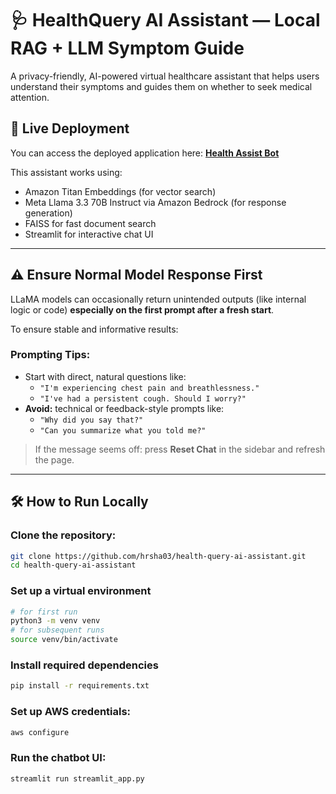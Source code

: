 # 🩺 HealthQuery AI Assistant — Local RAG + LLM Symptom Guide

A privacy-friendly, AI-powered virtual healthcare assistant that helps users understand their symptoms and guides them on whether to seek medical attention.
## 🚀 Live Deployment

You can access the deployed application here: [**Health Assist Bot**](https://hrsha03-health-query-ai-assistant-streamlit-app-islgec.streamlit.app/)

This assistant works using:
- Amazon Titan Embeddings (for vector search)
- Meta Llama 3.3 70B Instruct via Amazon Bedrock (for response generation)
- FAISS for fast document search
- Streamlit for interactive chat UI

---

## ⚠️ Ensure Normal Model Response First

LLaMA models can occasionally return unintended outputs (like internal logic or code) **especially on the first prompt after a fresh start**.

To ensure stable and informative results:

###  Prompting Tips:
- Start with direct, natural questions like:
  - `"I'm experiencing chest pain and breathlessness."`
  - `"I've had a persistent cough. Should I worry?"`
- **Avoid:** technical or feedback-style prompts like:
  - `"Why did you say that?"`
  - `"Can you summarize what you told me?"`

> If the message seems off: press **Reset Chat** in the sidebar and refresh the page.

---

## 🛠 How to Run Locally

 ### Clone the repository:
```bash
git clone https://github.com/hrsha03/health-query-ai-assistant.git
cd health-query-ai-assistant
```
 ### Set up a virtual environment
```bash
# for first run
python3 -m venv venv
# for subsequent runs
source venv/bin/activate 
```
 ### Install required dependencies
```bash
pip install -r requirements.txt
```
 ### Set up AWS credentials:
```bash
aws configure
```
 ### Run the chatbot UI:
```bash
streamlit run streamlit_app.py
```



